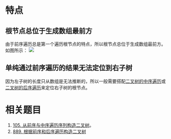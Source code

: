 # 特点
## 根节点总位于生成数组最前方
由于前序遍历总是第一个遍历根节点的特点，所以根节点总位于生成数组最前方。如图所示：
![](Pasted%20image%2020230311122455.png)
## 单纯通过前序遍历的结果无法定位到右子树
因为左子树的长度只从数组是无法推断的，所以一般需要搭配[二叉树的中序遍历](二叉树的中序遍历.md)或[二叉树的后序遍历](二叉树的后序遍历.md)来定位右子树的根节点。

# 相关题目
1. [105. 从前序与中序遍历序列构造二叉树](105.%20从前序与中序遍历序列构造二叉树.md)。
2. [889. 根据前序和后序遍历构造二叉树](889.%20根据前序和后序遍历构造二叉树.md)